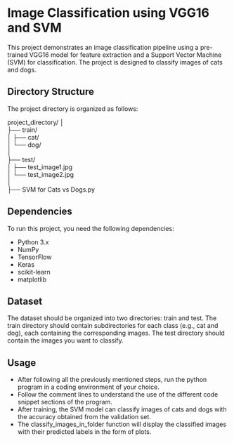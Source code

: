 # Image Classification using VGG16 and SVM

This project demonstrates an image classification pipeline using a pre-trained VGG16 model for feature extraction and a Support Vector Machine (SVM) for classification. The project is designed to classify images of cats and dogs.

## Directory Structure
The project directory is organized as follows:

project_directory/
│  
├── train/  
│   ├── cat/  
│   └── dog/  
│  
├── test/  
│   ├── test_image1.jpg  
│   └── test_image2.jpg  
│  
├── SVM for Cats vs Dogs.py  

## Dependencies
To run this project, you need the following dependencies:
- Python 3.x
- NumPy
- TensorFlow
- Keras
- scikit-learn
- matplotlib

## Dataset
The dataset should be organized into two directories: train and test. The train directory should contain subdirectories for each class (e.g., cat and dog), each containing the corresponding images. The test directory should contain the images you want to classify.

## Usage
- After following all the previously mentioned steps, run the python program in a coding environment of your choice.
- Follow the comment lines to understand the use of the different code snippet sections of the program.
- After training, the SVM model can classify images of cats and dogs with the accuracy obtained from the validation set.
- The classify_images_in_folder function will display the classified images with their predicted labels in the form of plots.
